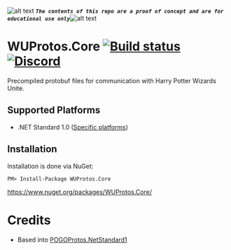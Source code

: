 <!-- define variables -->
[1.1]: http://i.imgur.com/M4fJ65n.png (ATTENTION)


![alt text][1.1] <strong><em>`The contents of this repo are a proof of concept and are for educational use only`</em></strong>![alt text][1.1]<br/>

# WUProtos.Core [![Build status](https://ci.appveyor.com/api/projects/status/oud2kw685uf24xjv?svg=true)](https://ci.appveyor.com/project/RocketBot/wuprotos-core) [![Discord](https://img.shields.io/badge/Discord-Online-blue.svg)](https://discord.gg/mFH2D34)

Precompiled protobuf files for communication with Harry Potter Wizards Unite.

## Supported Platforms

* .NET Standard 1.0 ([Specific platforms](https://github.com/dotnet/corefx/blob/master/Documentation/architecture/net-platform-standard.md#mapping-the-net-platform-standard-to-platforms))

## Installation
Installation is done via NuGet:

    PM> Install-Package WUProtos.Core
    
https://www.nuget.org/packages/WUProtos.Core/

# Credits
 - Based into [POGOProtos.NetStandard1](https://github.com/AeonLucid/POGOProtos.NetStandard1)
